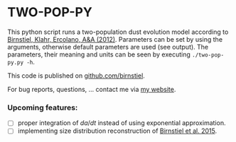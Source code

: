# TWO-POP-PY                                                                  

This python script runs a two-population dust evolution model according to [Birnstiel,
Klahr, Ercolano, A&A (2012)](http://dx.doi.org/10.1051/0004-6361/201118136). Parameters
can be set by using the arguments, otherwise default parameters are used (see output). The
parameters, their meaning and units can be seen by executing `./two-pop-py.py -h`.

This code is published on [github.com/birnstiel](https://github.com/birnstiel/two-pop-py).

For bug reports, questions, ... contact me via [my website](http://www.til-birnstiel.de/contact/).

### Upcoming features:

- [ ] proper integration of $da/dt$ instead of using exponential approximation.
- [ ] implementing size distribution reconstruction of [Birnstiel et al. 2015](http://dx.doi.org/10.1088/2041-8205/813/1/L14).